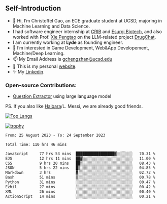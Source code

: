 ## Self-Introduction
- 👋 Hi, I’m Christoffel Gao, an ECE graduate student at UCSD, majoring in Machine Learning and Data Science.
- I had software engineer internship at [CRIB](https://www.linkedin.com/company/trycrib/) and [Esurgi Biotech](https://myesurgi.com/), and also worked with Prof. [Xie Pengtao](https://pengtaoxie.github.io/) on the LLM-related project [DrugChat](https://github.com/UCSD-AI4H/drugchat).
- I am currently working at **Lyde** as founding engineer.
- 👀 I’m interested in Game Development, Web&App Developement, Machine/Deep Learning.
- 📫 My Email Address is gchengzhan@ucsd.edu
- 🌱 This is my personal [website](https://gaochengzhan.github.io/).
- ✨ My [Linkedin](https://www.linkedin.com/in/chengzhan-christoffel-gao/).

### Open-source Contributions:
- [Question Extractor](https://github.com/nestordemeure/question_extractor) using large language model

PS. If you also like [Haibara](https://www.detectiveconanworld.com/wiki/Ai_Haibara)/L. Messi, we are already good friends.

[![Top Langs](https://github-readme-stats.vercel.app/api/top-langs/?username=gaochengzhan&layout=compact&exclude_repo=CNN-based-Image-Recognition-for-AsianGiant-Hornets,Machine-Learning-and-Data-Computing-Tongji,NLP-on-Blogs-during-COVID-19-Pandemic,CSE258-Web-Mining-and-Recommder-System,Stock-Prediction-using-LSTM-Model)](https://github.com/anuraghazra/github-readme-stats)

[![trophy](https://github-profile-trophy.vercel.app/?username=gaochengzhan&theme=flat&row=1&margin-w=12)](https://github.com/ryo-ma/github-profile-trophy)

<!--START_SECTION:waka-->

```txt
From: 25 August 2023 - To: 24 September 2023

Total Time: 110 hrs 46 mins

JavaScript     77 hrs 53 mins  █████████████████▓░░░░░░░   70.31 %
EJS            12 hrs 11 mins  ██▓░░░░░░░░░░░░░░░░░░░░░░   11.00 %
CSS            9 hrs 20 mins   ██░░░░░░░░░░░░░░░░░░░░░░░   08.43 %
JSON           5 hrs 22 mins   █▒░░░░░░░░░░░░░░░░░░░░░░░   04.85 %
Markdown       3 hrs           ▓░░░░░░░░░░░░░░░░░░░░░░░░   02.72 %
Bash           51 mins         ▒░░░░░░░░░░░░░░░░░░░░░░░░   00.78 %
Python         31 mins         ░░░░░░░░░░░░░░░░░░░░░░░░░   00.47 %
Ezhil          27 mins         ░░░░░░░░░░░░░░░░░░░░░░░░░   00.42 %
XML            26 mins         ░░░░░░░░░░░░░░░░░░░░░░░░░   00.40 %
ActionScript   14 mins         ░░░░░░░░░░░░░░░░░░░░░░░░░   00.21 %
```

<!--END_SECTION:waka-->

<!---
gaochengzhan/gaochengzhan is a ✨ special ✨ repository because its `README.md` (this file) appears on your GitHub profile.
You can click the Preview link to take a look at your changes.
--->

